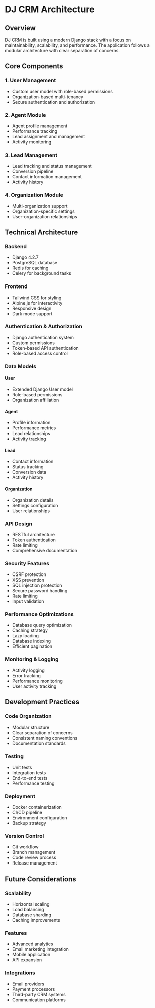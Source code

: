 # DJ CRM Architecture

## Overview

DJ CRM is built using a modern Django stack with a focus on maintainability, scalability, and performance. The application follows a modular architecture with clear separation of concerns.

## Core Components

### 1. User Management
- Custom user model with role-based permissions
- Organization-based multi-tenancy
- Secure authentication and authorization

### 2. Agent Module
- Agent profile management
- Performance tracking
- Lead assignment and management
- Activity monitoring

### 3. Lead Management
- Lead tracking and status management
- Conversion pipeline
- Contact information management
- Activity history

### 4. Organization Module
- Multi-organization support
- Organization-specific settings
- User-organization relationships

## Technical Architecture

### Backend
- Django 4.2.7
- PostgreSQL database
- Redis for caching
- Celery for background tasks

### Frontend
- Tailwind CSS for styling
- Alpine.js for interactivity
- Responsive design
- Dark mode support

### Authentication & Authorization
- Django authentication system
- Custom permissions
- Token-based API authentication
- Role-based access control

### Data Models

#### User
- Extended Django User model
- Role-based permissions
- Organization affiliation

#### Agent
- Profile information
- Performance metrics
- Lead relationships
- Activity tracking

#### Lead
- Contact information
- Status tracking
- Conversion data
- Activity history

#### Organization
- Organization details
- Settings configuration
- User relationships

### API Design
- RESTful architecture
- Token authentication
- Rate limiting
- Comprehensive documentation

### Security Features
- CSRF protection
- XSS prevention
- SQL injection protection
- Secure password handling
- Rate limiting
- Input validation

### Performance Optimizations
- Database query optimization
- Caching strategy
- Lazy loading
- Database indexing
- Efficient pagination

### Monitoring & Logging
- Activity logging
- Error tracking
- Performance monitoring
- User activity tracking

## Development Practices

### Code Organization
- Modular structure
- Clear separation of concerns
- Consistent naming conventions
- Documentation standards

### Testing
- Unit tests
- Integration tests
- End-to-end tests
- Performance testing

### Deployment
- Docker containerization
- CI/CD pipeline
- Environment configuration
- Backup strategy

### Version Control
- Git workflow
- Branch management
- Code review process
- Release management

## Future Considerations

### Scalability
- Horizontal scaling
- Load balancing
- Database sharding
- Caching improvements

### Features
- Advanced analytics
- Email marketing integration
- Mobile application
- API expansion

### Integrations
- Email providers
- Payment processors
- Third-party CRM systems
- Communication platforms
